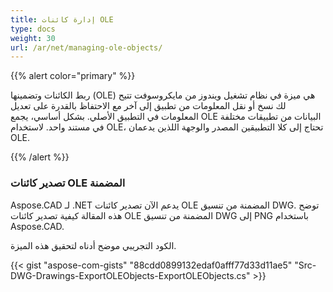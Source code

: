 ```yaml
---
title: إدارة كائنات OLE
type: docs
weight: 30
url: /ar/net/managing-ole-objects/
---
```


{{% alert color="primary" %}} 

ربط الكائنات وتضمينها (OLE) هي ميزة في نظام تشغيل ويندوز من مايكروسوفت تتيح لك نسخ أو نقل المعلومات من تطبيق إلى آخر مع الاحتفاظ بالقدرة على تعديل المعلومات في التطبيق الأصلي. بشكل أساسي، يجمع OLE البيانات من تطبيقات مختلفة في مستند واحد. لاستخدام OLE، تحتاج إلى كلا التطبيقين المصدر والوجهة اللذين يدعمان OLE.

{{% /alert %}} 
### **تصدير كائنات OLE المضمنة**
Aspose.CAD لـ .NET يدعم الآن تصدير كائنات OLE المضمنة من تنسيق DWG. توضح هذه المقالة كيفية تصدير كائنات OLE المضمنة من تنسيق DWG إلى PNG باستخدام Aspose.CAD.

الكود التجريبي موضح أدناه لتحقيق هذه الميزة.

{{< gist "aspose-com-gists" "88cdd0899132edaf0afff77d33d11ae5" "Src-DWG-Drawings-ExportOLEObjects-ExportOLEObjects.cs" >}}
